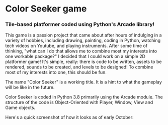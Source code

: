 # Color Seeker game
### Tile-based platformer coded using Python's Arcade library!

This game is a passion project that came about after hours of indulging in a variety of hobbies, including drawing, painting, coding in Python, watching tech videos on Youtube, and playing instruments. After some time of thinking, "what can I do that allows me to combine most my interests into one workable package?" I decided that I could work on a simple 2D platformer game! It's simple, really: there is code to be written, assets to be rendered, sounds to be created, and levels to be designed! To combine most of my interests into one, this should be fun.

The name "Color Seeker" is a working title. It is a hint to what the gameplay will be like in the future. 

Color Seeker is coded in Python 3.8 primarily using the Arcade module. The structure of the code is Object-Oriented with Player, Window, View and Game objects. 

Here's a quick screenshot of how it looks as of early October:
 
 
